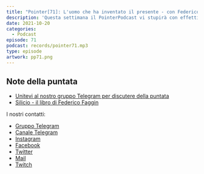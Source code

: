 ```yaml
---
title: "Pointer[71]: L'uomo che ha inventato il presente - con Federico Faggin"
description: 'Questa settimana il PointerPodcast vi stupirà con effetti speciali: nostro ospite nella 71° puntata è Federico Faggin. Il Prof. Faggin, inventore del microprocessore e uno degli ideatori del touchscreen, può a buon titolo essere definito un pioniere della moderna tecnologia; la persona che con il suo lavoro e la sua passione per la scienza e l’innovazione ha contribuito a "creare il presente" che oggi conosciamo. Come immaginerete, ci siamo preparati a questa intervista con timore quasi reverenziale, già sorpresi dal fatto che un personaggio così importante avesse accettato di partecipare al nostro podcast. Abbiamo incontrato una persona estremamente disponibile e gentile che ci ha parlato della sua vita, dei sui studi, del suo lavoro. Faggin, dopo una breve esperienza lavorativa presso l’Olivetti (un po’ come dire Google degli anni ‘60), decide di studiare fisica e, una volta laureato, parte per gli USA, dove vive tuttora. Qui inizia la sua brillante carriera, proprio nel periodo in cui comincia a nascere e svilupparsi quella che diventerà la ”mitica” Silicon Valley. Non ci dilunghiamo troppo e vi lasciamo il piacere di ascoltare le parole di Federico Faggin: siamo certi che vi conquisterà. P.S :per chi ne avesse voglia,consigliamo la lettura di “Silicio”, in cui il professor Faggin racconta il suo percorso.'
date: 2021-10-20
categories:
  - Podcast
episode: 71
podcast: records/pointer71.mp3
type: episode
artwork: pp71.png
--- 
```



## Note della puntata 
 
- [Unitevi al nostro gruppo Telegram per discutere della puntata](https://t.me/pointerpodcastgruppo)
- [Silicio - il libro di Federico Faggin]()


I nostri contatti:
 
- [Gruppo Telegram](https://t.me/pointerpodcastgruppo)
- [Canale Telegram](https://t.me/PointerPodcast)
- [Instagram](https://www.instagram.com/pointerpodcast/)
- [Facebook](https://www.facebook.com/pointerPodcast/)
- [Twitter](https://twitter.com/PointerPodcast)
- [Mail](info@pointerpodcast.it)
- [Twitch](https://www.twitch.tv/pointerpodcast)
 
